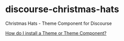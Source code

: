 # discourse-christmas-hats

Christmas Hats - Theme Component for Discourse

[How do I install a Theme or Theme Component?](https://meta.discourse.org/t/how-do-i-install-a-theme-or-theme-component/63682)
